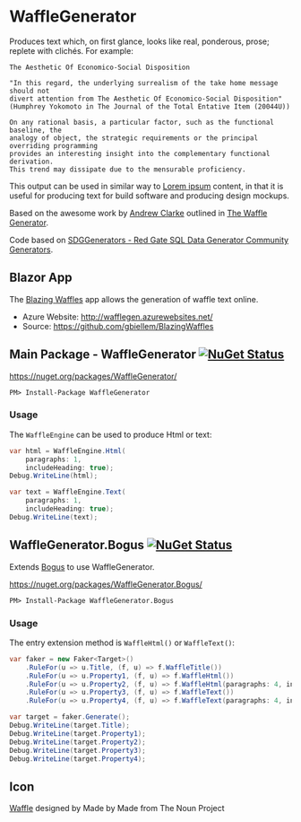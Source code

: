 # WaffleGenerator

Produces text which, on first glance, looks like real, ponderous, prose; replete with clichés. For example:


```
The Aesthetic Of Economico-Social Disposition

"In this regard, the underlying surrealism of the take home message should not 
divert attention from The Aesthetic Of Economico-Social Disposition"
(Humphrey Yokomoto in The Journal of the Total Entative Item (20044U))

On any rational basis, a particular factor, such as the functional baseline, the 
analogy of object, the strategic requirements or the principal overriding programming 
provides an interesting insight into the complementary functional derivation. 
This trend may dissipate due to the mensurable proficiency.
```

This output can be used in similar way to [Lorem ipsum](https://en.wikipedia.org/wiki/Lorem_ipsum) content, in that it is useful for producing text for build software and producing design mockups.

Based on the awesome work by [Andrew Clarke](https://www.red-gate.com/simple-talk/author/andrew-clarke/) outlined in [The Waffle Generator](https://www.red-gate.com/simple-talk/dotnet/net-tools/the-waffle-generator/).

Code based on [SDGGenerators - Red Gate SQL Data Generator Community Generators](https://archive.codeplex.com/?p=sdggenerators).

## Blazor App

The [Blazing Waffles](http://wafflegen.azurewebsites.net/) app allows the generation of waffle text online.

 * Azure Website: http://wafflegen.azurewebsites.net/
 * Source: https://github.com/gbiellem/BlazingWaffles


## Main Package - WaffleGenerator [![NuGet Status](http://img.shields.io/nuget/v/WaffleGenerator.svg?style=flat)](https://www.nuget.org/packages/WaffleGenerator/)

https://nuget.org/packages/WaffleGenerator/

    PM> Install-Package WaffleGenerator


### Usage

The `WaffleEngine` can be used to produce Html or text:

```csharp
var html = WaffleEngine.Html(
    paragraphs: 1,
    includeHeading: true);
Debug.WriteLine(html);
```

```csharp
var text = WaffleEngine.Text(
    paragraphs: 1,
    includeHeading: true);
Debug.WriteLine(text);
```

## WaffleGenerator.Bogus [![NuGet Status](http://img.shields.io/nuget/v/WaffleGenerator.Bogus.svg?style=flat)](https://www.nuget.org/packages/WaffleGenerator.Bogus/)

Extends [Bogus](https://github.com/bchavez/Bogus) to use WaffleGenerator.

https://nuget.org/packages/WaffleGenerator.Bogus/

    PM> Install-Package WaffleGenerator.Bogus


### Usage

The entry extension method is `WaffleHtml()` or `WaffleText()`:

```csharp
var faker = new Faker<Target>()
    .RuleFor(u => u.Title, (f, u) => f.WaffleTitle())
    .RuleFor(u => u.Property1, (f, u) => f.WaffleHtml())
    .RuleFor(u => u.Property2, (f, u) => f.WaffleHtml(paragraphs: 4, includeHeading: true))
    .RuleFor(u => u.Property3, (f, u) => f.WaffleText())
    .RuleFor(u => u.Property4, (f, u) => f.WaffleText(paragraphs: 4, includeHeading: false));

var target = faker.Generate();
Debug.WriteLine(target.Title);
Debug.WriteLine(target.Property1);
Debug.WriteLine(target.Property2);
Debug.WriteLine(target.Property3);
Debug.WriteLine(target.Property4);
```


## Icon

<a href="https://thenounproject.com/term/waffle/836862/" target="_blank">Waffle</a> designed by Made by Made from The Noun Project

